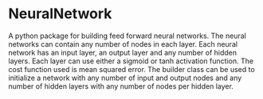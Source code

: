 # NeuralNetwork
A python package for building feed forward neural networks. The neural networks can contain any number of nodes in each layer. Each neural network has an input layer, an output layer and any number of hidden layers. Each layer can use either a sigmoid or tanh activation function. The cost function used is mean squared error. The builder class can be used to initialize a network with any number of input and output nodes and any number of hidden layers with any number of nodes per hidden layer.

